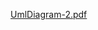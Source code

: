 [UmlDiagram-2.pdf](https://github.com/sinothando/CarRentalSystemBackEnd/files/14762242/UmlDiagram-2.pdf)
